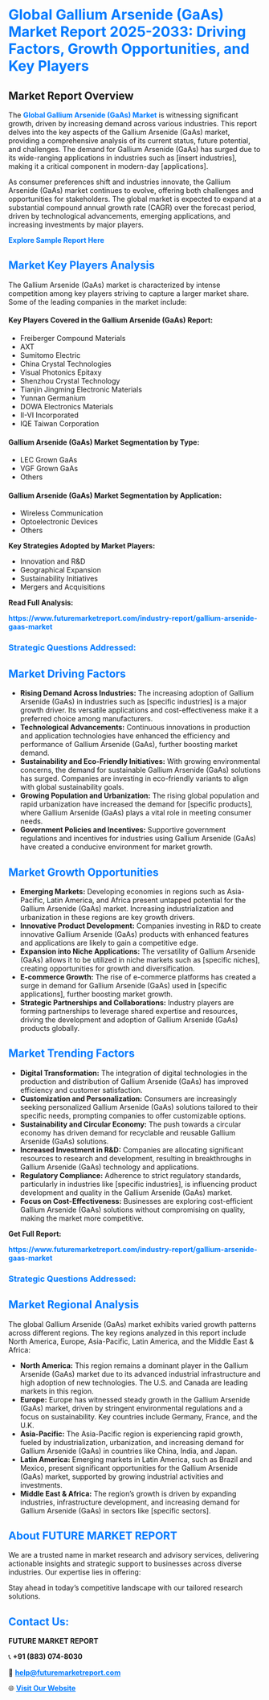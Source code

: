 <h1 style="color: #007BFF;">Global Gallium Arsenide (GaAs) Market Report 2025-2033: Driving Factors, Growth Opportunities, and Key Players</h1>

<section id="overview">
<h2>Market Report Overview</h2>
<p>The <a href="https://www.futuremarketreport.com/industry-report/gallium-arsenide-gaas-market" style="color: #007BFF; text-decoration: none;"><strong>Global Gallium Arsenide (GaAs) Market</strong></a> is witnessing significant growth, driven by increasing demand across various industries. This report delves into the key aspects of the Gallium Arsenide (GaAs) market, providing a comprehensive analysis of its current status, future potential, and challenges. The demand for Gallium Arsenide (GaAs) has surged due to its wide-ranging applications in industries such as [insert industries], making it a critical component in modern-day [applications].</p>
<p>As consumer preferences shift and industries innovate, the Gallium Arsenide (GaAs) market continues to evolve, offering both challenges and opportunities for stakeholders. The global market is expected to expand at a substantial compound annual growth rate (CAGR) over the forecast period, driven by technological advancements, emerging applications, and increasing investments by major players.</p>
</section>

<section id="overview">
<p><a href="https://www.futuremarketreport.com/request-sample/reportId=41393" style="color: #007BFF; text-decoration: none;"><strong>Explore Sample Report Here</strong></a></p>
</section>

<section id="key-players">
<h2 style="color: #007BFF;">Market Key Players Analysis</h2>
<p>The Gallium Arsenide (GaAs) market is characterized by intense competition among key players striving to capture a larger market share. Some of the leading companies in the market include:</p>
<h4>Key Players Covered in the Gallium Arsenide (GaAs) Report:</h4>
<ul><li>Freiberger Compound Materials</li><li>AXT</li><li>Sumitomo Electric</li><li>China Crystal Technologies</li><li>Visual Photonics Epitaxy</li><li>Shenzhou Crystal Technology</li><li>Tianjin Jingming Electronic Materials</li><li>Yunnan Germanium</li><li>DOWA Electronics Materials</li><li>II-VI Incorporated</li><li>IQE Taiwan Corporation</li></ul>
<h4>Gallium Arsenide (GaAs) Market Segmentation by Type:</h4>
<ul><li>LEC Grown GaAs</li><li>VGF Grown GaAs</li><li>Others</li></ul>

<h4>Gallium Arsenide (GaAs) Market Segmentation by Application:</h4>
<ul><li>Wireless Communication</li><li>Optoelectronic Devices</li><li>Others</li></ul>
<p><strong>Key Strategies Adopted by Market Players:</strong></p>
<ul>
<li>Innovation and R&D</li>
<li>Geographical Expansion</li>
<li>Sustainability Initiatives</li>
<li>Mergers and Acquisitions</li>
</ul>
</section>

<section>
<p><strong>Read Full Analysis: </strong></p><a href="https://www.futuremarketreport.com/industry-report/gallium-arsenide-gaas-market" style="color: #007BFF; text-decoration: none;"><strong>https://www.futuremarketreport.com/industry-report/gallium-arsenide-gaas-market</strong></a>
<h3 style="color: #007BFF;">Strategic Questions Addressed:</h3>
</section>

<section id="driving-factors">
<h2 style="color: #007BFF;">Market Driving Factors</h2>
<ul>
<li><strong>Rising Demand Across Industries:</strong> The increasing adoption of Gallium Arsenide (GaAs) in industries such as [specific industries] is a major growth driver. Its versatile applications and cost-effectiveness make it a preferred choice among manufacturers.</li>
<li><strong>Technological Advancements:</strong> Continuous innovations in production and application technologies have enhanced the efficiency and performance of Gallium Arsenide (GaAs), further boosting market demand.</li>
<li><strong>Sustainability and Eco-Friendly Initiatives:</strong> With growing environmental concerns, the demand for sustainable Gallium Arsenide (GaAs) solutions has surged. Companies are investing in eco-friendly variants to align with global sustainability goals.</li>
<li><strong>Growing Population and Urbanization:</strong> The rising global population and rapid urbanization have increased the demand for [specific products], where Gallium Arsenide (GaAs) plays a vital role in meeting consumer needs.</li>
<li><strong>Government Policies and Incentives:</strong> Supportive government regulations and incentives for industries using Gallium Arsenide (GaAs) have created a conducive environment for market growth.</li>
</ul>
</section>

<section id="growth-opportunities">
<h2 style="color: #007BFF;">Market Growth Opportunities</h2>
<ul>
<li><strong>Emerging Markets:</strong> Developing economies in regions such as Asia-Pacific, Latin America, and Africa present untapped potential for the Gallium Arsenide (GaAs) market. Increasing industrialization and urbanization in these regions are key growth drivers.</li>
<li><strong>Innovative Product Development:</strong> Companies investing in R&D to create innovative Gallium Arsenide (GaAs) products with enhanced features and applications are likely to gain a competitive edge.</li>
<li><strong>Expansion into Niche Applications:</strong> The versatility of Gallium Arsenide (GaAs) allows it to be utilized in niche markets such as [specific niches], creating opportunities for growth and diversification.</li>
<li><strong>E-commerce Growth:</strong> The rise of e-commerce platforms has created a surge in demand for Gallium Arsenide (GaAs) used in [specific applications], further boosting market growth.</li>
<li><strong>Strategic Partnerships and Collaborations:</strong> Industry players are forming partnerships to leverage shared expertise and resources, driving the development and adoption of Gallium Arsenide (GaAs) products globally.</li>
</ul>
</section>

<section id="trending-factors">
<h2 style="color: #007BFF;">Market Trending Factors</h2>
<ul>
<li><strong>Digital Transformation:</strong> The integration of digital technologies in the production and distribution of Gallium Arsenide (GaAs) has improved efficiency and customer satisfaction.</li>
<li><strong>Customization and Personalization:</strong> Consumers are increasingly seeking personalized Gallium Arsenide (GaAs) solutions tailored to their specific needs, prompting companies to offer customizable options.</li>
<li><strong>Sustainability and Circular Economy:</strong> The push towards a circular economy has driven demand for recyclable and reusable Gallium Arsenide (GaAs) solutions.</li>
<li><strong>Increased Investment in R&D:</strong> Companies are allocating significant resources to research and development, resulting in breakthroughs in Gallium Arsenide (GaAs) technology and applications.</li>
<li><strong>Regulatory Compliance:</strong> Adherence to strict regulatory standards, particularly in industries like [specific industries], is influencing product development and quality in the Gallium Arsenide (GaAs) market.</li>
<li><strong>Focus on Cost-Effectiveness:</strong> Businesses are exploring cost-efficient Gallium Arsenide (GaAs) solutions without compromising on quality, making the market more competitive.</li>
</ul>
</section>

<section>
<p><strong>Get Full Report: </strong></p><a href="https://www.futuremarketreport.com/industry-report/gallium-arsenide-gaas-market" style="color: #007BFF; text-decoration: none;"><strong>https://www.futuremarketreport.com/industry-report/gallium-arsenide-gaas-market</strong></a>
<h3 style="color: #007BFF;">Strategic Questions Addressed:</h3>
</section>


<section id="regional-analysis">
<h2 style="color: #007BFF;">Market Regional Analysis</h2>
<p>The global Gallium Arsenide (GaAs) market exhibits varied growth patterns across different regions. The key regions analyzed in this report include North America, Europe, Asia-Pacific, Latin America, and the Middle East & Africa:</p>
<ul>
<li><strong>North America:</strong> This region remains a dominant player in the Gallium Arsenide (GaAs) market due to its advanced industrial infrastructure and high adoption of new technologies. The U.S. and Canada are leading markets in this region.</li>
<li><strong>Europe:</strong> Europe has witnessed steady growth in the Gallium Arsenide (GaAs) market, driven by stringent environmental regulations and a focus on sustainability. Key countries include Germany, France, and the U.K.</li>
<li><strong>Asia-Pacific:</strong> The Asia-Pacific region is experiencing rapid growth, fueled by industrialization, urbanization, and increasing demand for Gallium Arsenide (GaAs) in countries like China, India, and Japan.</li>
<li><strong>Latin America:</strong> Emerging markets in Latin America, such as Brazil and Mexico, present significant opportunities for the Gallium Arsenide (GaAs) market, supported by growing industrial activities and investments.</li>
<li><strong>Middle East & Africa:</strong> The region’s growth is driven by expanding industries, infrastructure development, and increasing demand for Gallium Arsenide (GaAs) in sectors like [specific sectors].</li>
</ul>
</section>

<footer>
<h2 style="color: #007BFF;">About FUTURE MARKET REPORT</h2>
<p>We are a trusted name in market research and advisory services, delivering actionable insights and strategic support to businesses across diverse industries. Our expertise lies in offering:</p>

<p>Stay ahead in today’s competitive landscape with our tailored research solutions.</p>

<h2 style="color: #007BFF;">Contact Us:</h2>
<p><strong>FUTURE MARKET REPORT</strong></p>
<p>📞 <strong>+91 (883) 074-8030</strong></p>
<p>📧 <strong><a href="mailto:help@futuremarketreport.com" style="color: #007BFF;">help@futuremarketreport.com</a></strong></p>
<p>🌐 <strong><a href="https://www.futuremarketreport.com/" style="color: #007BFF;">Visit Our Website</a></strong></p>
</footer>
